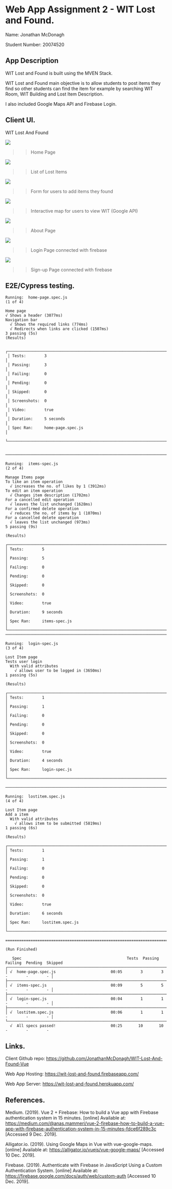 # Web App Assignment 2 - WIT Lost and Found.

Name: Jonathan McDonagh

Student Number: 20074520

## App Description
WIT Lost and Found is built using the MVEN Stack.

WIT Lost and Found main objective is to allow 
students to post items they find so other students 
can find the item for example by searching WIT Room,
WIT Building and Lost Item Description.

I also included Google Maps API and Firebase Login.

## Client UI.
WIT Lost And Found


[homepage]: images/HomePage.png

![][homepage]

>>Home Page

[itemspage]: images/ItemsPage.png

![][itemspage]

>>List of Lost Items

[formpage]: images/FormPage.png

![][formpage]

>>Form for users to add items they found

[mappage]: images/MapPage.png

![][mappage]

>>Interactive map for users to view WIT (Google API)

[aboutpage]: images/AboutPage.png

![][aboutpage]

>>About Page

[loginpage]: images/LoginPage.png

![][loginpage]

>>Login Page connected with firebase

[signuppage]: images/SignUpPage.png

![][signuppage]

>>Sign-up Page connected with firebase

## E2E/Cypress testing.

    Running:  home-page.spec.js                                                               (1 of 4)

    Home page
    √ Shows a header (3077ms)
    Navigation bar
      √ Shows the required links (774ms)
      √ Redirects when links are clicked (1507ms)
    3 passing (5s)
    (Results)

     ┌────────────────────────────────────────────────────────────────────────────────────────────────┐
     │ Tests:        3                                                                                │
     │ Passing:      3                                                                                │
     │ Failing:      0                                                                                │
     │ Pending:      0                                                                                │
     │ Skipped:      0                                                                                │
     │ Screenshots:  0                                                                                │
     │ Video:        true                                                                             │
     │ Duration:     5 seconds                                                                        │
     │ Spec Ran:     home-page.spec.js                                                                │
     └────────────────────────────────────────────────────────────────────────────────────────────────┘


    ────────────────────────────────────────────────────────────────────────────────────────────────────

    Running:  items-spec.js                                                                   (2 of 4)

    Manage Items page
    To like an item operation
      √ increases the no. of likes by 1 (3912ms)
    To edit an item operation
      √ Changes item description (1702ms)
    For a cancelled edit operation
      √ leaves the list unchanged (1628ms)
    For a confirmed delete operation
      √ reduces the no. of items by 1 (1070ms)
    For a cancelled delete operation
      √ leaves the list unchanged (973ms)
    5 passing (9s)

    (Results)

    ┌────────────────────────────────────────────────────────────────────────────────────────────────┐
    │ Tests:        5                                                                                │
    │ Passing:      5                                                                                │
    │ Failing:      0                                                                                │
    │ Pending:      0                                                                                │
    │ Skipped:      0                                                                                │
    │ Screenshots:  0                                                                                │
    │ Video:        true                                                                             │
    │ Duration:     9 seconds                                                                        │
    │ Spec Ran:     items-spec.js                                                                    │
    └────────────────────────────────────────────────────────────────────────────────────────────────┘
    ────────────────────────────────────────────────────────────────────────────────────────────────────

    Running:  login-spec.js                                                                   (3 of 4)

    Lost Item page
    Tests user login
      With valid attributes
        √ allows user to be logged in (3650ms)
    1 passing (5s)

    (Results)

    ┌────────────────────────────────────────────────────────────────────────────────────────────────┐
    │ Tests:        1                                                                                │
    │ Passing:      1                                                                                │
    │ Failing:      0                                                                                │
    │ Pending:      0                                                                                │
    │ Skipped:      0                                                                                │
    │ Screenshots:  0                                                                                │
    │ Video:        true                                                                             │
    │ Duration:     4 seconds                                                                        │
    │ Spec Ran:     login-spec.js                                                                    │
    └────────────────────────────────────────────────────────────────────────────────────────────────┘

    ────────────────────────────────────────────────────────────────────────────────────────────────────

    Running:  lostitem.spec.js                                                                (4 of 4)

    Lost Item page
    Add a item
      With valid attributes
        √ allows item to be submitted (5819ms)
    1 passing (6s)

    (Results)

    ┌────────────────────────────────────────────────────────────────────────────────────────────────┐
    │ Tests:        1                                                                                │
    │ Passing:      1                                                                                │
    │ Failing:      0                                                                                │
    │ Pending:      0                                                                                │
    │ Skipped:      0                                                                                │
    │ Screenshots:  0                                                                                │
    │ Video:        true                                                                             │
    │ Duration:     6 seconds                                                                        │
    │ Spec Ran:     lostitem.spec.js                                                                 │
    └────────────────────────────────────────────────────────────────────────────────────────────────┘

    ====================================================================================================

    (Run Finished)

       Spec                                              Tests  Passing  Failing  Pending  Skipped  
    ┌────────────────────────────────────────────────────────────────────────────────────────────────┐
    │ √  home-page.spec.js                        00:05        3        3        -        -        - │
    ├────────────────────────────────────────────────────────────────────────────────────────────────┤
    │ √  items-spec.js                            00:09        5        5        -        -        - │
    ├────────────────────────────────────────────────────────────────────────────────────────────────┤
    │ √  login-spec.js                            00:04        1        1        -        -        - │
    ├────────────────────────────────────────────────────────────────────────────────────────────────┤
    │ √  lostitem.spec.js                         00:06        1        1        -        -        - │
    └────────────────────────────────────────────────────────────────────────────────────────────────┘
      √  All specs passed!                        00:25       10       10        -        -        -  

## Links.

Client Github repo: https://github.com/JonathanMcDonagh/WIT-Lost-And-Found-Vue

Web App Hosting: https://wit-lost-and-found.firebaseapp.com/

Web App Server: https://wit-lost-and-found.herokuapp.com/

## References.
Medium. (2019). Vue 2 + Firebase: How to build a Vue app with 
Firebase authentication system in 15 minutes. [online] Available 
at: https://medium.com/@anas.mammeri/vue-2-firebase-how-to-build-a-vue-app-with-firebase-authentication-system-in-15-minutes-fdce6f289c3c 
[Accessed 9 Dec. 2019].

Alligator.io. (2019). Using Google Maps in Vue with vue-google-maps. [online] Available at: https://alligator.io/vuejs/vue-google-maps/ [Accessed 10 Dec. 2019].

Firebase. (2019). Authenticate with Firebase in JavaScript Using a Custom Authentication System. [online] Available at: https://firebase.google.com/docs/auth/web/custom-auth [Accessed 10 Dec. 2019].
